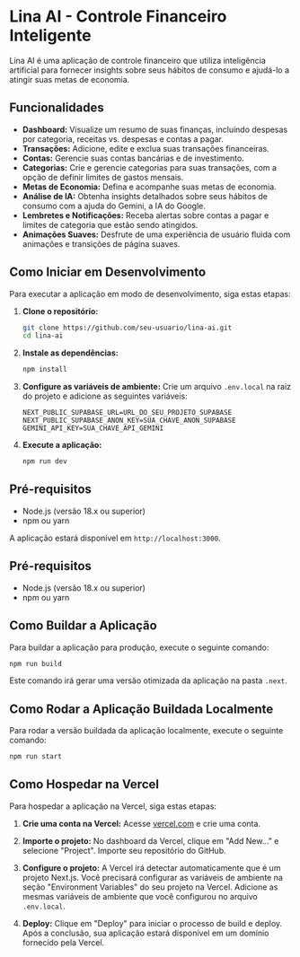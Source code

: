 # Lina AI - Controle Financeiro Inteligente

Lina AI é uma aplicação de controle financeiro que utiliza inteligência artificial para fornecer insights sobre seus hábitos de consumo e ajudá-lo a atingir suas metas de economia.

## Funcionalidades

*   **Dashboard:** Visualize um resumo de suas finanças, incluindo despesas por categoria, receitas vs. despesas e contas a pagar.
*   **Transações:** Adicione, edite e exclua suas transações financeiras.
*   **Contas:** Gerencie suas contas bancárias e de investimento.
*   **Categorias:** Crie e gerencie categorias para suas transações, com a opção de definir limites de gastos mensais.
*   **Metas de Economia:** Defina e acompanhe suas metas de economia.
*   **Análise de IA:** Obtenha insights detalhados sobre seus hábitos de consumo com a ajuda do Gemini, a IA do Google.
*   **Lembretes e Notificações:** Receba alertas sobre contas a pagar e limites de categoria que estão sendo atingidos.
*   **Animações Suaves:** Desfrute de uma experiência de usuário fluida com animações e transições de página suaves.

## Como Iniciar em Desenvolvimento

Para executar a aplicação em modo de desenvolvimento, siga estas etapas:

1.  **Clone o repositório:**
    ```bash
    git clone https://github.com/seu-usuario/lina-ai.git
    cd lina-ai
    ```

2.  **Instale as dependências:**
    ```bash
    npm install
    ```

3.  **Configure as variáveis de ambiente:**
    Crie um arquivo `.env.local` na raiz do projeto e adicione as seguintes variáveis:
    ```
    NEXT_PUBLIC_SUPABASE_URL=URL_DO_SEU_PROJETO_SUPABASE
    NEXT_PUBLIC_SUPABASE_ANON_KEY=SUA_CHAVE_ANON_SUPABASE
    GEMINI_API_KEY=SUA_CHAVE_API_GEMINI
    ```

4.  **Execute a aplicação:**
    ```bash
    npm run dev
    ```

## Pré-requisitos

- Node.js (versão 18.x ou superior)
- npm ou yarn

A aplicação estará disponível em `http://localhost:3000`.

## Pré-requisitos

- Node.js (versão 18.x ou superior)
- npm ou yarn

## Como Buildar a Aplicação

Para buildar a aplicação para produção, execute o seguinte comando:

```bash
npm run build
```

Este comando irá gerar uma versão otimizada da aplicação na pasta `.next`.

## Como Rodar a Aplicação Buildada Localmente

Para rodar a versão buildada da aplicação localmente, execute o seguinte comando:

```bash
npm run start
```

## Como Hospedar na Vercel

Para hospedar a aplicação na Vercel, siga estas etapas:

1.  **Crie uma conta na Vercel:**
    Acesse [vercel.com](https://vercel.com) e crie uma conta.

2.  **Importe o projeto:**
    No dashboard da Vercel, clique em "Add New..." e selecione "Project". Importe seu repositório do GitHub.

3.  **Configure o projeto:**
    A Vercel irá detectar automaticamente que é um projeto Next.js. Você precisará configurar as variáveis de ambiente na seção "Environment Variables" do seu projeto na Vercel. Adicione as mesmas variáveis de ambiente que você configurou no arquivo `.env.local`.

4.  **Deploy:**
    Clique em "Deploy" para iniciar o processo de build e deploy. Após a conclusão, sua aplicação estará disponível em um domínio fornecido pela Vercel.
